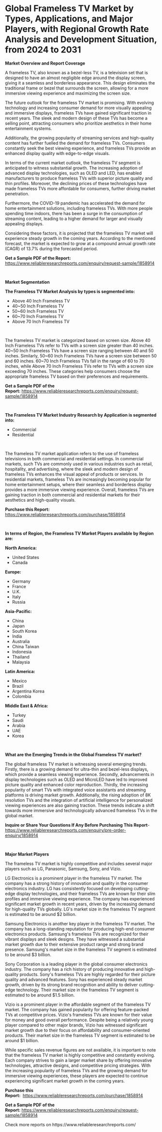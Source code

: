 <p><h1>Global Frameless TV Market by Types, Applications, and Major Players, with Regional Growth Rate Analysis and Development Situation, from 2024 to 2031</h1></p><p><strong>Market Overview and Report Coverage</strong></p>
<p><p>A frameless TV, also known as a bezel-less TV, is a television set that is designed to have an almost negligible edge around the display screen, giving it a seamless and borderless appearance. This design eliminates the traditional frame or bezel that surrounds the screen, allowing for a more immersive viewing experience and maximizing the screen size.</p><p>The future outlook for the frameless TV market is promising. With evolving technology and increasing consumer demand for more visually appealing and immersive displays, frameless TVs have gained significant traction in recent years. The sleek and modern design of these TVs has become a selling point, attracting consumers who prioritize aesthetics in their home entertainment systems.</p><p>Additionally, the growing popularity of streaming services and high-quality content has further fuelled the demand for frameless TVs. Consumers constantly seek the best viewing experience, and frameless TVs provide an enhanced display quality with edge-to-edge visuals.</p><p>In terms of the current market outlook, the frameless TV segment is anticipated to witness substantial growth. The increasing adoption of advanced display technologies, such as OLED and LED, has enabled manufacturers to produce frameless TVs with superior picture quality and thin profiles. Moreover, the declining prices of these technologies have made frameless TVs more affordable for consumers, further driving market penetration.</p><p>Furthermore, the COVID-19 pandemic has accelerated the demand for home entertainment solutions, including frameless TVs. With more people spending time indoors, there has been a surge in the consumption of streaming content, leading to a higher demand for larger and visually appealing displays.</p><p>Considering these factors, it is projected that the frameless TV market will experience steady growth in the coming years. According to the mentioned forecast, the market is expected to grow at a compound annual growth rate (CAGR) of 13.7% during the forecasted period.</p></p>
<p><strong>Get a Sample PDF of the Report:</strong> <a href="https://www.reliableresearchreports.com/enquiry/request-sample/1858914">https://www.reliableresearchreports.com/enquiry/request-sample/1858914</a></p>
<p>&nbsp;</p>
<p><strong>Market Segmentation</strong></p>
<p><strong>The Frameless TV Market Analysis by types is segmented into:</strong></p>
<p><ul><li>Above 40 Inch Frameless TV</li><li>40~50 Inch Frameless TV</li><li>50~60 Inch Frameless TV</li><li>60~70 Inch Frameless TV</li><li>Above 70 Inch Frameless TV</li></ul></p>
<p>&nbsp;</p>
<p><p>The frameless TV market is categorized based on screen size. Above 40 Inch Frameless TVs refer to TVs with a screen size greater than 40 inches. 40~50 Inch Frameless TVs have a screen size ranging between 40 and 50 inches. Similarly, 50~60 Inch Frameless TVs have a screen size between 50 and 60 inches. 60~70 Inch Frameless TVs fall in the range of 60 to 70 inches, while Above 70 Inch Frameless TVs refer to TVs with a screen size exceeding 70 inches. These categories help consumers choose the appropriate frameless TV based on their preferences and requirements.</p></p>
<p><strong>Get a Sample PDF of the Report:</strong>&nbsp;<a href="https://www.reliableresearchreports.com/enquiry/request-sample/1858914">https://www.reliableresearchreports.com/enquiry/request-sample/1858914</a></p>
<p>&nbsp;</p>
<p><strong>The Frameless TV Market Industry Research by Application is segmented into:</strong></p>
<p><ul><li>Commercial</li><li>Residential</li></ul></p>
<p>&nbsp;</p>
<p><p>The frameless TV market application refers to the use of frameless televisions in both commercial and residential settings. In commercial markets, such TVs are commonly used in various industries such as retail, hospitality, and advertising, where the sleek and modern design of frameless TVs enhances the visual appeal of products or services. In residential markets, frameless TVs are increasingly becoming popular for home entertainment setups, where their seamless and borderless display provides a more immersive viewing experience. Overall, frameless TVs are gaining traction in both commercial and residential markets for their aesthetics and high-quality visuals.</p></p>
<p><strong>Purchase this Report:</strong>&nbsp; <a href="https://www.reliableresearchreports.com/purchase/1858914">https://www.reliableresearchreports.com/purchase/1858914</a></p>
<p>&nbsp;</p>
<p><strong>In terms of Region, the Frameless TV Market Players available by Region are:</strong></p>
<p>
    <p> <strong> North America: </strong>
        <ul>
            <li>United States</li>
            <li>Canada</li>
        </ul>
        </p> 
    <p> <strong> Europe: </strong>
        <ul>
            <li>Germany</li>
            <li>France</li>
            <li>U.K.</li>
            <li>Italy</li>
            <li>Russia</li>
        </ul>
        </p> 
    <p> <strong> Asia-Pacific: </strong>
        <ul>
            <li>China</li>
            <li>Japan</li>
            <li>South Korea</li>
            <li>India</li>
            <li>Australia</li>
            <li>China Taiwan</li>
            <li>Indonesia</li>
            <li>Thailand</li>
            <li>Malaysia</li>
        </ul>
        </p> 
    <p> <strong> Latin America: </strong>
        <ul>
            <li>Mexico</li>
            <li>Brazil</li>
            <li>Argentina Korea</li>
            <li>Colombia</li>
        </ul>
        </p> 
    <p> <strong> Middle East & Africa: </strong>
        <ul>
            <li>Turkey</li>
            <li>Saudi</li>
            <li>Arabia</li>
            <li>UAE</li>
            <li>Korea</li>
        </ul>
    </p>
    </p>
<p>&nbsp;</p>
<p><strong>What are the Emerging Trends in the Global Frameless TV market?</strong></p>
<p><p>The global frameless TV market is witnessing several emerging trends. Firstly, there is a growing demand for ultra-thin and bezel-less displays, which provide a seamless viewing experience. Secondly, advancements in display technologies such as OLED and MicroLED have led to improved picture quality and enhanced color reproduction. Thirdly, the increasing popularity of smart TVs with integrated voice assistants and streaming platforms is driving market growth. Additionally, the rising adoption of 8K resolution TVs and the integration of artificial intelligence for personalized viewing experiences are also gaining traction. These trends indicate a shift towards more immersive and technologically advanced frameless TVs in the global market.</p></p>
<p><strong>Inquire or Share Your Questions If Any Before Purchasing This Report</strong>- <a href="https://www.reliableresearchreports.com/enquiry/pre-order-enquiry/1858914">https://www.reliableresearchreports.com/enquiry/pre-order-enquiry/1858914</a></p>
<p>&nbsp;</p>
<p><strong>Major Market Players</strong></p>
<p><p>The frameless TV market is highly competitive and includes several major players such as LG, Panasonic, Samsung, Sony, and Vizio.</p><p>LG Electronics is a prominent player in the frameless TV market. The company has a strong history of innovation and quality in the consumer electronics industry. LG has consistently focused on developing cutting-edge display technologies, and their frameless TVs are known for their slim profiles and immersive viewing experience. The company has experienced significant market growth in recent years, driven by the increasing demand for high-quality TVs globally. LG's market size in the frameless TV segment is estimated to be around $2 billion.</p><p>Samsung Electronics is another key player in the frameless TV market. The company has a long-standing reputation for producing high-end consumer electronics products. Samsung's frameless TVs are recognized for their vibrant displays and sleek designs. They have witnessed a substantial market growth due to their extensive product range and strong brand presence. Samsung's market size in the frameless TV segment is estimated to be around $3 billion.</p><p>Sony Corporation is a leading player in the global consumer electronics industry. The company has a rich history of producing innovative and high-quality products. Sony's frameless TVs are highly regarded for their picture quality and advanced features. Sony has experienced steady market growth, driven by its strong brand recognition and ability to deliver cutting-edge technology. Their market size in the frameless TV segment is estimated to be around $1.5 billion.</p><p>Vizio is a prominent player in the affordable segment of the frameless TV market. The company has gained popularity for offering feature-packed TVs at competitive prices. Vizio's frameless TVs are known for their value for money and good overall performance. Despite being a relatively young player compared to other major brands, Vizio has witnessed significant market growth due to their focus on affordability and consumer-oriented products. Their market size in the frameless TV segment is estimated to be around $1 billion.</p><p>While specific sales revenue figures are not available, it is important to note that the frameless TV market is highly competitive and constantly evolving. Each company strives to gain a larger market share by offering innovative technologies, attractive designs, and competitive pricing strategies. With the increasing popularity of frameless TVs and the growing demand for immersive viewing experiences, these players are expected to continue experiencing significant market growth in the coming years.</p></p>
<p><strong>Purchase this Report:</strong>&nbsp;&nbsp;<a href="https://www.reliableresearchreports.com/purchase/1858914">https://www.reliableresearchreports.com/purchase/1858914</a></p>
<p></p>
<p><strong>Get a Sample PDF of the Report:</strong>&nbsp;<a href="https://www.reliableresearchreports.com/enquiry/request-sample/1858914">https://www.reliableresearchreports.com/enquiry/request-sample/1858914</a></p>
<p>Check more reports on https://www.reliableresearchreports.com/</p>